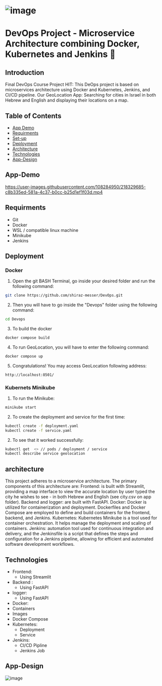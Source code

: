 # ![image](https://user-images.githubusercontent.com/108284950/218310916-06c816d9-47c6-4afe-bb4b-a853b0d09cb1.png)                              
# DevOps Project - Microservice Architecture combining Docker, Kubernetes and Jenkins  🐋


## Introduction
Final DevOps Course Project HIT:
This DeOps project is based on microservices architecture using Docker and Kubernetes, Jenkins, and CI/CD pipeline.
Our  GeoLocation App:
Searching for cities in Israel in both Hebrew and English and displaying their locations on a map.

## Table of Contents
- [App Demo](#App-Demo)
- [Requirments](#Requirments)
- [Set-up](#set-up)
- [Deployment](#Deployment)
- [Architecture](#architecture)
- [Technologies](#technologies)
- [App-Design](#App-Design)

## App-Demo
https://user-images.githubusercontent.com/108284950/218329685-c8b335ed-581a-4c37-b0cc-b25d1ef1f03d.mp4

## Requirments
- Git
-	Docker
-	WSL / compatible linux machine
-	Minikube 
-	Jenkins

## Deployment

### Docker
1.	Open the git BASH Terminal, go inside your desired folder and run the following command:
```bash
git clone https://github.com/shiraz-messer/DevOps.git
```
2.	Then you will have to go inside the "Devops" folder using the following command:
```bash
cd Devops 
```
3.	To build the docker
```bash
docker compose build
```
4.	To run GeoLocation, you will have to enter the following command:
```bash
docker compose up
```
5.	Congratulations! You may access GeoLocation following address:
```bash
http://localhost:8501/
```
###  Kubernets Minikube
1.	To run the Minikube:
```bash
minikube start
```
2.	To create the deployment and service for the first time:
```bash
kubectl create -f deployment.yaml 
kubectl create -f service.yaml
```
2.	To see that it worked successfully: 
```bash
kubectl get  <> // pods / deployment / service 
kubectl describe service geolocation 
```

## architecture
This project adheres to a microservice architecture. The primary components of this architecture are:
Frontend: is built with Streamlit, providing a map interface to view the accurate location by user typed the city he wishes to see - in both Hebrew and English (see city.csv on app folder).
Backend and logger: are built with FastAPI.
Docker: Docker is utilized for containerization and deployment. Dockerfiles and Docker Compose are employed to define and build containers for the frontend, backend, and Jenkins.
Kubernetes: Kubernetes Minikube is a tool used for container orchestration. It helps manage the deployment and scaling of containers. 
Jenkins: automation tool used for continuous integration and delivery, and the Jenkinsfile is a script that defines the steps and configuration for a Jenkins pipeline, allowing for efficient and automated software development workflows. 

## Technologies
- Frontend:
  - Using Streamlit
- Backend :
  - Using FastAPI
- logger:
  - Using FastAPI
-  Docker:
  - Containers
  - Images
  - Docker Compose
- Kubernetes:
  - Deployment
  - Service
- Jenkins:
  - CI/CD Pipline 
  - Jenkins Job

## App-Design
![image](https://user-images.githubusercontent.com/108284950/218329974-d02f1b26-5b0f-43a9-860a-43f03f63b803.png)




